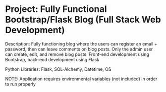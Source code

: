 # Project: Fully Functional Bootstrap/Flask Blog (Full Stack Web Development)

Description: Fully functioning blog where the users can register an email + password, then can leave comments on blog posts. Only the admin user can create, edit, and remove blog posts. Front-end development using Bootstrap, back-end development using Flask

Python Libraries: Flask, SQL-Alchemy, Datetime, OS

NOTE: Application requires environmental variables (not included) in order to run properly
